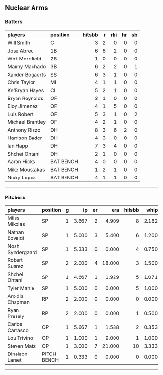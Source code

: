 ## Nuclear Arms

### Batters

 
|players          |position  | hitsbb|  r| rbi| hr| sb| 
|:----------------|:---------|------:|--:|---:|--:|--:| 
|Will Smith       |C         |      3|  2|   0|  0|  0| 
|Jose Abreu       |1B        |      6|  6|   2|  0|  0| 
|Whit Merrifield  |2B        |      1|  0|   0|  0|  0| 
|Manny Machado    |3B        |      6|  2|   2|  0|  1| 
|Xander Bogaerts  |SS        |      6|  3|   1|  0|  0| 
|Chris Taylor     |MI        |      4|  1|   1|  0|  0| 
|Ke'Bryan Hayes   |CI        |      5|  2|   1|  0|  0| 
|Bryan Reynolds   |OF        |      3|  1|   0|  0|  0| 
|Eloy Jimenez     |OF        |      4|  1|   5|  0|  0| 
|Luis Robert      |OF        |      5|  3|   1|  0|  2| 
|Michael Brantley |OF        |      4|  2|   1|  0|  0| 
|Anthony Rizzo    |DH        |      8|  3|   6|  2|  0| 
|Harrison Bader   |DH        |      4|  3|   0|  0|  0| 
|Ian Happ         |DH        |      7|  3|   4|  0|  0| 
|Shohei Ohtani    |DH        |      2|  1|   0|  0|  0| 
|Aaron Hicks      |BAT BENCH |      4|  0|   0|  0|  0| 
|Mike Moustakas   |BAT BENCH |      1|  2|   1|  0|  0| 
|Nicky Lopez      |BAT BENCH |      4|  1|   1|  0|  0| 

* * *

### Pitchers

 
|players          |position    |  g|    ip| er|    era| hitsbb|  whip| so|  w| sv| 
|:----------------|:-----------|--:|-----:|--:|------:|------:|-----:|--:|--:|--:| 
|Miles Mikolas    |SP          |  1| 3.667|  2|  4.909|      8| 2.182|  1|  0|  0| 
|Nathan Eovaldi   |SP          |  1| 5.000|  3|  5.400|      6| 1.200|  7|  0|  0| 
|Noah Syndergaard |SP          |  1| 5.333|  0|  0.000|      4| 0.750|  1|  1|  0| 
|Robert Suarez    |SP          |  2| 2.000|  4| 18.000|      3| 1.500|  2|  0|  0| 
|Shohei Ohtani    |SP          |  1| 4.667|  1|  1.929|      5| 1.071|  9|  0|  0| 
|Tyler Mahle      |SP          |  1| 5.000|  0|  0.000|      5| 1.000|  7|  1|  0| 
|Aroldis Chapman  |RP          |  2| 2.000|  0|  0.000|      0| 0.000|  3|  0|  1| 
|Ryan Pressly     |RP          |  2| 2.000|  0|  0.000|      1| 0.500|  1|  0|  2| 
|Carlos Carrasco  |OP          |  1| 5.667|  1|  1.588|      2| 0.353|  5|  0|  0| 
|Lou Trivino      |OP          |  1| 1.000|  1|  9.000|      1| 1.000|  1|  0|  0| 
|Steven Matz      |OP          |  1| 3.000|  7| 21.000|     10| 3.333|  5|  0|  0| 
|Dinelson Lamet   |PITCH BENCH |  1| 0.333|  0|  0.000|      0| 0.000|  0|  0|  0| 


* * *


